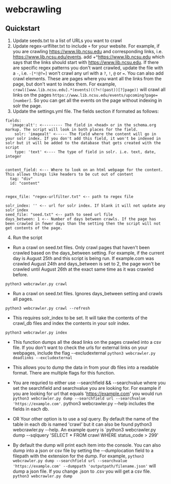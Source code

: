 # webcrawling


## Quickstart

1. Update seeds.txt to a list of URLs you want to crawl
2. Update regex-urlfilter.txt to include `+` for your website. For example, if you are crawling https://www.lib.ncsu.edu and corresponding links, i.e. https://www.lib.ncsu.edu/events. add +^https://www.lib.ncsu.edu which says that the links should start with https://www.lib.ncsu.edu. If there are specific regex patterns you don't want crawled, update the file with a `-`, i.e. `-[*!@?=]` won't crawl any url with a `?`, `!`, `@` or `=`. You can also add crawl elements. These are pages where you want all the links from the page, but don't want to index them. For example, `crawl([www.lib.ncsu.edu].*(events)((?<!(past))[?]page))` will crawl all links on the pages `https://www.lib.ncsu.edu/events/upcoming?page=[number]`. So you can get all the events on the page without indexing in solr the page.
3. Update the settings.yml file. The fields section if formated as follows:
```
fields:
  'image:alt': <--------- The field in <head> or in the schema.org markup. The script will look in both places for the field.
    solr: 'imagealt' <----- The field where the content will go in your solr index. If you don't add this field, it won't be indexed in solr but it will be added to the database that gets created with the script
    type: 'text' <---- The type of field in solr. i.e. text, date, integer


content_field: <--- Where to look on an html webpage for the content. This allows things like headers to be cut out of content
  tag: "div"
  id: "content"


regex_file: "regex-urlfilter.txt" <-- path to regex file

solr_index: '' <-- url for solr index. If blank it will not update any solr index
seed_file: "seed.txt" <-- path to seed url file
days_between: 1 <-- Number of days between crawls. If the page has been crawled in fewer days than the setting then the script will not get contents of the page. 

```

4. Run the script


* Run a crawl on seed.txt files. Only crawl pages that haven't been crawled based on the days_between setting. For example, if the current day is August 25th and this script is being run. If example.com was crawled August 24th and days_between is set to 2, the page won't be crawled until August 26th at the exact same time as it was crawled before.

```python3 webcrawler.py crawl```

* Run a crawl on seed.txt files. Ignores days_between setting and crawls all pages.

```python3 webcrawler.py crawl --refresh```

* This requires solr_index to be set. It will take the contents of the crawl_db files and index the contents in your solr index.

```python3 webcrawler.py index```

* This function dumps all the dead links on the pages crawled into a csv file. If you don't want to check the urls for external links on your webpages, include the flag --excludexternal
```python3 webcrawler.py deadlinks --excludexternal```

* This allows you to dump the data in from your db files into a readable format. There are multiple flags for this function.
* You are requried to either use --searchfield && --searchvalue where you set the searchfield and searchvalue you are looking for. For example if you are looking for url that equals 'https://example.com' you would run `python3 webcrawler.py dump --searchfield url --searchvalue 'https://example.com'`. python3 webcrawler.py --help includes the fields in each db.
* OR Your other option is to use a sql query. By default the name of the table in each db is named 'crawl' but it can also be found python3 webcrawler.py --help. An example query is `python3 webcrawler.py dump --sqlquery 'SELECT * FROM crawl WHERE status_code > 299'
* By default the dump will print each item into the console. You can also dump into a json or csv file by setting the --dumplocation field to a filepath with the extension for the dump. For example, `python3 webcrawler.py dump --searchfield url --searchvalue 'https://example.com' --dumppath 'outputpath/filename.json'` will dump a json file. If you change .json to .csv you will get a csv file.
```python3 webcrawler.py dump```

